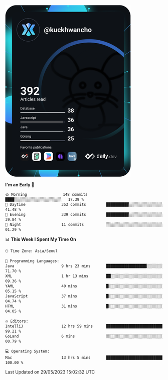 <a href="https://app.daily.dev/kuckhwancho"><img src="https://github.com/kuckjwi0928/kuckjwi0928/blob/master/devcard.svg" width="400" alt="Kuckjwi Devcard"/></a>

<!--START_SECTION:waka-->
**I'm an Early 🐤** 

```text
🌞 Morning                148 commits         ████░░░░░░░░░░░░░░░░░░░░░   17.39 % 
🌆 Daytime                353 commits         ██████████░░░░░░░░░░░░░░░   41.48 % 
🌃 Evening                339 commits         ██████████░░░░░░░░░░░░░░░   39.84 % 
🌙 Night                  11 commits          ░░░░░░░░░░░░░░░░░░░░░░░░░   01.29 % 
```


📊 **This Week I Spent My Time On** 

```text
🕑︎ Time Zone: Asia/Seoul

💬 Programming Languages: 
Java                     9 hrs 23 mins       ██████████████████░░░░░░░   71.70 % 
XML                      1 hr 13 mins        ██░░░░░░░░░░░░░░░░░░░░░░░   09.36 % 
YAML                     40 mins             █░░░░░░░░░░░░░░░░░░░░░░░░   05.15 % 
JavaScript               37 mins             █░░░░░░░░░░░░░░░░░░░░░░░░   04.74 % 
HTML                     31 mins             █░░░░░░░░░░░░░░░░░░░░░░░░   04.05 % 

🔥 Editors: 
IntelliJ                 12 hrs 59 mins      █████████████████████████   99.21 % 
GoLand                   6 mins              ░░░░░░░░░░░░░░░░░░░░░░░░░   00.79 % 

💻 Operating System: 
Mac                      13 hrs 5 mins       █████████████████████████   100.00 % 
```


 Last Updated on 29/05/2023 15:02:32 UTC
<!--END_SECTION:waka-->
